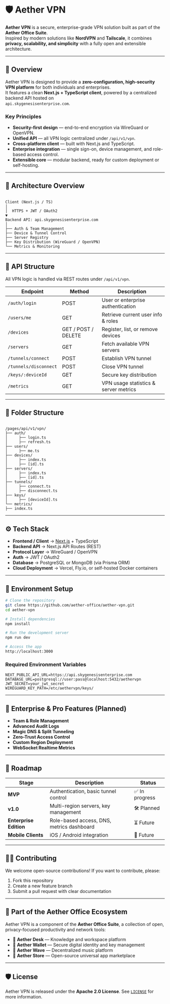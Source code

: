 # 🛡️ Aether VPN

**Aether VPN** is a secure, enterprise-grade VPN solution built as part of the **Aether Office Suite**.  
Inspired by modern solutions like **NordVPN** and **Tailscale**, it combines **privacy, scalability, and simplicity** with a fully open and extensible architecture.

---

## 🚀 Overview

Aether VPN is designed to provide a **zero-configuration, high-security VPN platform** for both individuals and enterprises.  
It features a clean **Next.js + TypeScript client**, powered by a centralized backend API hosted on  
`api.skygenesisenterprise.com`.

### Key Principles

- **Security-first design** — end-to-end encryption via WireGuard or OpenVPN.
- **Unified API** — all VPN logic centralized under `/api/v1/vpn`.
- **Cross-platform client** — built with Next.js and TypeScript.
- **Enterprise integration** — single sign-on, device management, and role-based access control.
- **Extensible core** — modular backend, ready for custom deployment or self-hosting.

---

## 🧠 Architecture Overview

```

Client (Next.js / TS)
│
│  HTTPS + JWT / OAuth2
▼
Backend API: api.skygenesisenterprise.com
│
├── Auth & Team Management
├── Device & Tunnel Control
├── Server Registry
├── Key Distribution (WireGuard / OpenVPN)
└── Metrics & Monitoring

```

---

## 🧩 API Structure

All VPN logic is handled via REST routes under `/api/v1/vpn`.

| Endpoint | Method | Description |
|-----------|---------|-------------|
| `/auth/login` | POST | User or enterprise authentication |
| `/users/me` | GET | Retrieve current user info & roles |
| `/devices` | GET / POST / DELETE | Register, list, or remove devices |
| `/servers` | GET | Fetch available VPN servers |
| `/tunnels/connect` | POST | Establish VPN tunnel |
| `/tunnels/disconnect` | POST | Close VPN tunnel |
| `/keys/:deviceId` | GET | Secure key distribution |
| `/metrics` | GET | VPN usage statistics & server metrics |

---

## 🧱 Folder Structure

```

/pages/api/v1/vpn/
├── auth/
│     ├── login.ts
│     ├── refresh.ts
├── users/
│     ├── me.ts
├── devices/
│     ├── index.ts
│     ├── [id].ts
├── servers/
│     ├── index.ts
│     ├── [id].ts
├── tunnels/
│     ├── connect.ts
│     ├── disconnect.ts
├── keys/
│     ├── [deviceId].ts
└── metrics/
├── index.ts

````

---

## ⚙️ Tech Stack

- **Frontend / Client** → [Next.js](https://nextjs.org/) + TypeScript  
- **Backend API** → Next.js API Routes (REST)  
- **Protocol Layer** → WireGuard / OpenVPN  
- **Auth** → JWT / OAuth2  
- **Database** → PostgreSQL or MongoDB (via Prisma ORM)  
- **Cloud Deployment** → Vercel, Fly.io, or self-hosted Docker containers  

---

## 🧩 Environment Setup

```bash
# Clone the repository
git clone https://github.com/aether-office/aether-vpn.git
cd aether-vpn

# Install dependencies
npm install

# Run the development server
npm run dev

# Access the app
http://localhost:3000
````

### Required Environment Variables

```
NEXT_PUBLIC_API_URL=https://api.skygenesisenterprise.com
DATABASE_URL=postgresql://user:pass@localhost:5432/aethervpn
JWT_SECRET=your_jwt_secret
WIREGUARD_KEY_PATH=/etc/aethervpn/keys/
```

---

## 🏢 Enterprise & Pro Features (Planned)

* **Team & Role Management**
* **Advanced Audit Logs**
* **Magic DNS & Split Tunneling**
* **Zero-Trust Access Control**
* **Custom Region Deployment**
* **WebSocket Realtime Metrics**

---

## 🧰 Roadmap

| Stage                  | Description                               | Status        |
| ---------------------- | ----------------------------------------- | ------------- |
| **MVP**                | Authentication, basic tunnel control      | ✅ In progress |
| **v1.0**               | Multi-region servers, key management      | 🛠️ Planned   |
| **Enterprise Edition** | Role-based access, DNS, metrics dashboard | ⏳ Future      |
| **Mobile Clients**     | iOS / Android integration                 | 🔮 Future     |

---

## 🧑‍💻 Contributing

We welcome open-source contributions!
If you want to contribute, please:

1. Fork this repository
2. Create a new feature branch
3. Submit a pull request with clear documentation

---

## 🌌 Part of the Aether Office Ecosystem

Aether VPN is a component of the **Aether Office Suite**, a collection of open, privacy-focused productivity and network tools:

* 🧭 **Aether Desk** — Knowledge and workspace platform
* 💾 **Aether Wallet** — Secure digital identity and key management
* 🎵 **Aether Wave** — Decentralized music platform
* 🏬 **Aether Store** — Open-source universal app marketplace

---


## 🛡️ License

Aether VPN is released under the **Apache 2.0 License**.
See [`LICENSE`](./LICENSE) for more information.